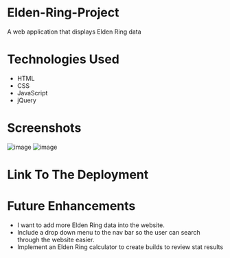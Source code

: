 # Elden-Ring-Project
A web application that displays Elden Ring data
# Technologies Used
- HTML
- CSS
- JavaScript
- jQuery
# Screenshots
![image](https://i.imgur.com/KtxAIH2.png)
![image](https://imgur.com/lW6KHje)
# Link To The Deployment
# Future Enhancements
- I want to add more Elden Ring data into the website.
- Include a drop down menu to the nav bar so the user can search through the website easier.
- Implement an Elden Ring calculator to create builds to review stat results
